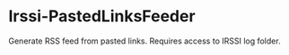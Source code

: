 Irssi-PastedLinksFeeder
=======================

Generate RSS feed from pasted links. Requires access to IRSSI log folder.
